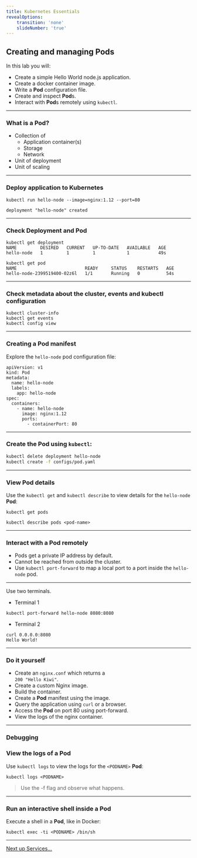 ```yaml
---
title: Kubernetes Essentials
revealOptions:
    transition: 'none'
    slideNumber: 'true'
---
```


## Creating and managing **Pod**s

In this lab you will:

* Create a simple Hello World node.js application.
* Create a docker container image.
* Write a **Pod** configuration file.
* Create and inspect **Pod**s.
* Interact with **Pod**s remotely using `kubectl`.

---

### What is a **Pod**?

* Collection of
  * Application container(s)
  * Storage
  * Network
* Unit of deployment
* Unit of scaling

---

### Deploy application to Kubernetes
```
kubectl run hello-node --image=nginx:1.12 --port=80

deployment "hello-node" created
```

---

### Check **Deployment** and **Pod**

```
kubectl get deployment
NAME         DESIRED   CURRENT   UP-TO-DATE   AVAILABLE   AGE
hello-node   1         1         1            1           49s

kubectl get pod
NAME                          READY     STATUS    RESTARTS   AGE
hello-node-2399519400-02z6l   1/1       Running   0          54s
```

---

### Check metadata about the cluster, events and kubectl configuration

```
kubectl cluster-info
kubectl get events
kubectl config view
```

---

### Creating a **Pod** manifest

Explore the `hello-node` pod configuration file:

```
apiVersion: v1
kind: Pod
metadata:
  name: hello-node
  labels:
    app: hello-node
spec:
  containers:
    - name: hello-node
      image: nginx:1.12
      ports:
        - containerPort: 80
```

---

### Create the **Pod** using `kubectl`:

```bash
kubectl delete deployment hello-node
kubectl create -f configs/pod.yaml
```

---

### View **Pod** details

Use the `kubectl get` and `kubectl describe` to view details for the `hello-node` **Pod**:

```
kubectl get pods
```

```
kubectl describe pods <pod-name>
```

---

### Interact with a **Pod** remotely

* Pods get a private IP address by default.
* Cannot be reached from outside the cluster.
* Use `kubectl port-forward` to map a local port to a port inside the `hello-node` pod.



---

Use two terminals.

* Terminal 1

```
kubectl port-forward hello-node 8080:8080
```

* Terminal 2

```
curl 0.0.0.0:8080
Hello World!
```

---

### Do it yourself
* Create an `nginx.conf` which returns a  
`200 "Hello Kiwi"`.
* Create a custom Nginx image.
* Build the container.
* Create a **Pod** manifest using the image.
* Query the application using `curl` or a browser.
* Access the **Pod** on port 80 using port-forward.
* View the logs of the nginx container.

---

### Debugging

### View the logs of a **Pod**

Use `kubectl logs` to view the logs for the `<PODNAME>` **Pod**:

```
kubectl logs <PODNAME>
```

> Use the -f flag and observe what happens.

---

### Run an interactive shell inside a **Pod**

Execute a shell in a **Pod**, like in Docker:

```
kubectl exec -ti <PODNAME> /bin/sh
```

----

[Next up Services...](../04_services.md)

